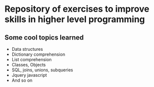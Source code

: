 # Repository of exercises to improve skills in higher level programming

## Some cool topics learned

- Data structures
- Dictionary comprehension
- List comprehension
- Classes, Objects
- SQL, joins, unions, subqueries
- Jquery javascript
- And so on
